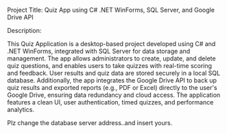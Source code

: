 Project Title: Quiz App using C# .NET WinForms, SQL Server, and Google Drive API

Description:

This Quiz Application is a desktop-based project developed using C# and .NET WinForms, integrated with SQL Server for data storage and management. The app allows administrators to create, update, and delete quiz questions, and enables users to take quizzes with real-time scoring and feedback. User results and quiz data are stored securely in a local SQL database. Additionally, the app integrates the Google Drive API to back up quiz results and exported reports (e.g., PDF or Excel) directly to the user's Google Drive, ensuring data redundancy and cloud access. The application features a clean UI, user authentication, timed quizzes, and performance analytics.


Plz change the database server address..and insert yours.
